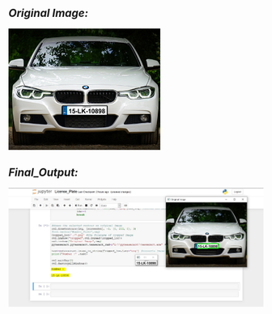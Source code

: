 
## ***_Original Image:_***

<img src="https://github.com/Godson-Thomas/Number_Plate_Recognition/blob/master/Images/BMW2.jpg" width="300"><br>



## ***_Final_Output:_***

<img src="https://github.com/Godson-Thomas/Number_Plate_Recognition/blob/master/Images/Recognized_Image.JPG" width="900">
